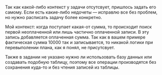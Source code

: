 Так как какой-либо контекст у задачи отсутсвует, пришлось задать его самому. Если есть какие-либо недочеты — исправлю все без проблем, но нужно расписать задачу более конкретно.

Мой контекст: когда поступает какая-от сумма, то происходит поиск первой неоплаченной или лишь частично оплаченной записи. В эту запись добавляется оплаченная сумма. Так как в вашем примере фактическая сумма 10000 так и записывается, 
то никакой логики при перевыполении плана, как я понял, не присутсвует.

Также в задании не указано нужно ли использовать базу данных или создавать подобную таблицу, поэтому все операции производятся без сохранения куда-то и без чтения записей из таблицы.
